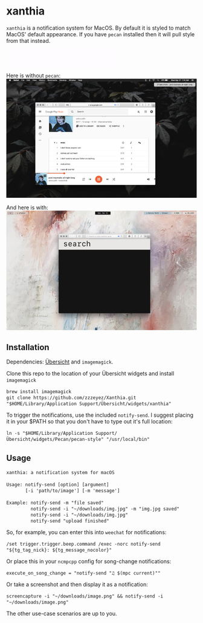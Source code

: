 # xanthia
`xanthia` is a notification system for MacOS.  By default it is styled to match MacOS' default appearance.  If you have `pecan` installed then it will pull style from that instead.

![Screenshot 1](/screenshots/1.gif)

Here is without `pecan`:
![Screenshot_2](/screenshots/screenshot1.jpg)

And here is with:
![Screenshot_3](/screenshots/screenshot2.jpg)

## Installation
Dependencies: [Übersicht](http://tracesof.net/uebersicht/) and `imagemagick`.

Clone this repo to the location of your Übersicht widgets and install `imagemagick`
```
brew install imagemagick
git clone https://github.com/zzzeyez/Xanthia.git "$HOME/Library/Application Support/Übersicht/widgets/xanthia"
```

To trigger the notifications, use the included `notify-send`.  I suggest placing it in your $PATH so that you don't have to type out it's full location:

```
ln -s "$HOME/Library/Application Support/Übersicht/widgets/Pecan/pecan-style" "/usr/local/bin"
```

## Usage
```
xanthia: a notification system for macOS

Usage: notify-send [option] [argument]
       [-i 'path/to/image'] [-m 'message']
       
Example: notify-send -m "file saved"
         notify-send -i "~/downloads/img.jpg" -m "img.jpg saved"
         notify-send -i "~/downloads/img.jpg"
         notify-send "upload finished"
 ```

So, for example, you can enter this into `weechat` for notifications:

```
/set trigger.trigger.beep.command /exec -norc notify-send "${tg_tag_nick}: ${tg_message_nocolor}"
```

Or place this in your `ncmpcpp` config for song-change notifications:

```
execute_on_song_change = "notify-send "♫ $(mpc current)""
```

Or take a screenshot and then display it as a notification:

```
screencapture -i "~/downloads/image.png" && notify-send -i "~/downloads/image.png"
```

The other use-case scenarios are up to you.
